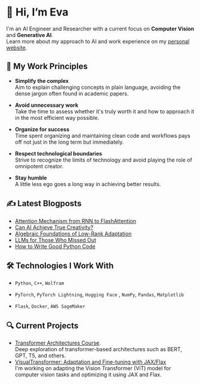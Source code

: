 # 👋 Hi, I’m Eva

I'm an AI Engineer and Researcher with a current focus on **Computer Vision** and **Generative AI**. \
Learn more about my approach to AI and work experience on my [personal website](https://xmarva.github.io). 

## 🧠 My Work Principles

- **Simplify the complex**  
  Aim to explain challenging concepts in plain language, avoiding the dense jargon often found in academic papers.  

- **Avoid unnecessary work**  
  Take the time to assess whether it's truly worth it and how to approach it in the most efficient way possible.  

- **Organize for success**  
  Time spent organizing and maintaining clean code and workflows pays off not just in the long term but immediately.  

- **Respect technological boundaries**  
  Strive to recognize the limits of technology and avoid playing the role of omnipotent creator.  

- **Stay humble**  
  A little less ego goes a long way in achieving better results.  


## ✍️ Latest Blogposts
<!-- BLOG-POST-LIST:START -->
- [Attention Mechanism from RNN to FlashAttention](https://xmarva.github.io/blog/2025/attention/)
- [Can AI Achieve True Creativity?](https://xmarva.github.io/blog/2025/creative-ai/)
- [Algebraic Foundations of Low-Rank Adaptation](https://xmarva.github.io/blog/2024/lora-algorithm-for-llms/)
- [LLMs for Those Who Missed Out](https://xmarva.github.io/blog/2024/llms-for-those-who-missed-out/)
- [How to Write Good Python Code](https://xmarva.github.io/blog/2023/python-code/)
<!-- BLOG-POST-LIST:END -->


## 🛠️ Technologies I Work With  

- `Python`, `C++`, `Wolfram`  

- `PyTorch`, `PyTorch Lightning`, `Hugging Face` , `NumPy`, `Pandas`, `Matplotlib`  

- `Flask`, `Docker`, `AWS SageMaker`

## 🔍 Current Projects

- [Transformer Architectures Course](https://github.com/xmarva/transformer-architectures). \
  Deep exploration of transformer-based architectures such as BERT, GPT, T5, and others.
- [VisualTransformer: Adaptation and Fine-tuning with JAX/Flax](https://github.com/xmarva/jax-vit) \
  I'm working on adapting the Vision Transformer (ViT) model for computer vision tasks and optimizing it using JAX and Flax.
